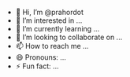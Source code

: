 - 👋 Hi, I’m @prahordot
- 👀 I’m interested in ...
- 🌱 I’m currently learning ...
- 💞️ I’m looking to collaborate on ...
- 📫 How to reach me ...
- 😄 Pronouns: ...
- ⚡ Fun fact: ...

<!---
prahordot/prahordot is a ✨ special ✨ repository because its `README.md` (this file) appears on your GitHub profile.
You can click the Preview link to take a look at your changes.
--->
